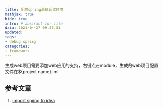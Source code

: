 ```yaml
---
title: 配置spring源码调试环境
mathjax: true
hide: true
intro: # abstract for file
data: 2021-04-27 09:57:51
updated:
tags: 
- debug spring
categories:
- framework
---
```


生成web项目需要添加web应用的支持，右键点击module，生成的web项目配置文件在${project name}.iml

## 参考文章

1. [import spring to idea](https://github.com/spring-projects/spring-framework/blob/master/import-into-idea.md)